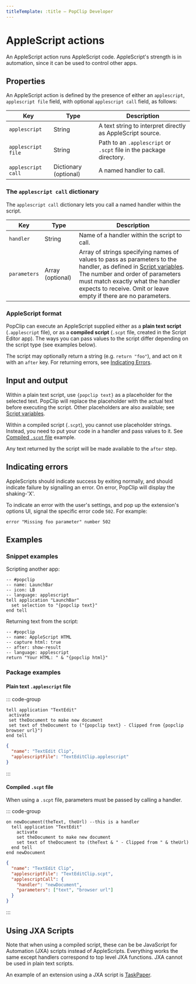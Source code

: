 ```yaml
---
titleTemplate: :title — PopClip Developer
---
```


# AppleScript actions

An AppleScript action runs AppleScript code. AppleScript's strength is in
automation, since it can be used to control other apps.

## Properties

An AppleScript action is defined by the presence of either an `applescript`,
`applescript file` field, with optional `applescript call` field, as follows:

| Key                | Type                  | Description                                                         |
| ------------------ | --------------------- | ------------------------------------------------------------------- |
| `applescript`      | String                | A text string to interpret directly as AppleScript source.          |
| `applescript file` | String                | Path to an `.applescript` or `.scpt` file in the package directory. |
| `applescript call` | Dictionary (optional) | A named handler to call.                                            |

### The `applescript call` dictionary

The `applescript call` dictionary lets you call a named handler within the
script.

| Key          | Type             | Description                                                                                                                                                                                                                                                                           |
| ------------ | ---------------- | ------------------------------------------------------------------------------------------------------------------------------------------------------------------------------------------------------------------------------------------------------------------------------------- |
| `handler`    | String           | Name of a handler within the script to call.                                                                                                                                                                                                                                          |
| `parameters` | Array (optional) | Array of strings specifying names of values to pass as parameters to the handler, as defined in [Script variables](./script-variables.md). The number and order of parameters must match exactly what the handler expects to receive. Omit or leave empty if there are no parameters. |

### AppleScript format

PopClip can execute an AppleScript supplied either as a **plain text script**
(`.applescript` file), or as a **compiled script** (`.scpt` file, created in the
Script Editor app). The ways you can pass values to the script differ depending
on the script type (see examples below).

The script may optionally return a string (e.g. `return "foo"`), and act on it
with an `after` key. For returning errors, see
[Indicating Errors](#indicating-errors).

## Input and output

Within a plain text script, use `{popclip text}` as a placeholder for the
selected text. PopClip will replace the placeholder with the actual text before
executing the script. Other placeholders are also available; see
[Script variables](./script-variables.md).

Within a compiled script (`.scpt`), you cannot use placeholder strings. Instead,
you need to put your code in a handler and pass values to it. See
[Compiled `.scpt` file](#compiled-scpt-file) example.

Any text returned by the script will be made available to the `after` step.

## Indicating errors

AppleScripts should indicate success by exiting normally, and should indicate
failure by signalling an error. On error, PopClip will display the shaking-'X'.

To indicate an error with the user's settings, and pop up the extension's
options UI, signal the specific error code `502`. For example:

```applescript
error "Missing foo parameter" number 502
```

## Examples

### Snippet examples

Scripting another app:

```applescript
-- #popclip
-- name: LaunchBar
-- icon: LB
-- language: applescript
tell application "LaunchBar"
  set selection to "{popclip text}"
end tell
```

Returning text from the script:

```applescript
-- #popclip
-- name: AppleScript HTML
-- capture html: true
-- after: show-result
-- language: applescript
return "Your HTML: " & "{popclip html}"
```

### Package examples

#### Plain text `.applescript` file

::: code-group

```applescript [TextEditClip.applescript]
tell application "TextEdit"
 activate
 set theDocument to make new document
 set text of theDocument to ("{popclip text} - Clipped from {popclip browser url}")
end tell
```

```json [Config.json]
{
  "name": "TextEdit Clip",
  "applescriptFile": "TextEditClip.applescript"
}
```

:::

#### Compiled `.scpt` file

When using a `.scpt` file, parameters must be passed by calling a handler.

::: code-group

```applescript [TextEditClip.scpt]
on newDocument(theText, theUrl) --this is a handler
  tell application "TextEdit"
    activate
    set theDocument to make new document
    set text of theDocument to (theText & " - Clipped from " & theUrl)
  end tell
end newDocument
```

```json [Config.json]
{
  "name": "TextEdit Clip",
  "applescriptFile": "TextEditClip.scpt",
  "applescriptCall": {
    "handler": "newDocument",
    "parameters": ["text", "browser url"]
  }
}
```

:::

## Using JXA Scripts

Note that when using a compiled script, these can be be JavaScript for
Automation (JXA) scripts instead of AppleScripts. Everything works the same
except handlers correspond to top level JXA functions. JXA cannot be used in
plain text scripts.

An example of an extension using a JXA script is
[TaskPaper](https://github.com/pilotmoon/PopClip-Extensions/tree/master/source/TaskPaper.popclipext).
